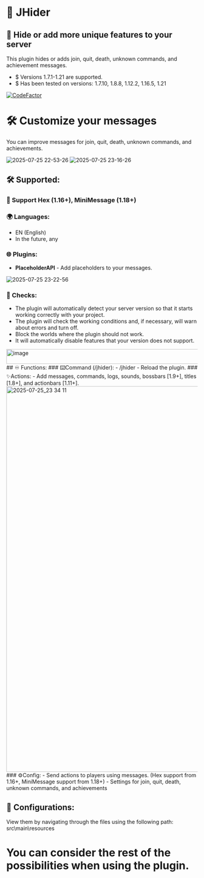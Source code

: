 # 🌠 **JHider**
## 🌌 Hide or add more unique features to your server
This plugin hides or adds join, quit, death, unknown commands, and achievement messages.
- $ Versions 1.7.1-1.21 are supported.
- $ Has been tested on versions: 1.7.10, 1.8.8, 1.12.2, 1.16.5, 1.21

[![CodeFactor](https://www.codefactor.io/repository/github/mitriyf/jhider/badge)](https://www.codefactor.io/repository/github/mitriyf/jhider)
# 🛠️ Customize your messages
You can improve messages for join, quit, death, unknown commands, and achievements.

![2025-07-25 22-53-26](https://github.com/user-attachments/assets/038e4bf0-8031-4521-9576-88651da93420)
![2025-07-25 23-16-26](https://github.com/user-attachments/assets/e90647c4-c5bd-4e68-b4f2-ead8521b5bed)
## 🛠️ Supported:
### 🔮 Support Hex (1.16+), MiniMessage (1.18+)
### 🌍 Languages:
- EN (English)
- In the future, any
### 🌐 Plugins:
- **PlaceholderAPI** - Add placeholders to your messages.

![2025-07-25 23-22-56](https://github.com/user-attachments/assets/2bea243f-7fc1-4f9e-897c-9654311d3db1)
### 🔎 Checks:
- The plugin will automatically detect your server version so that it starts working correctly with your project.
- The plugin will check the working conditions and, if necessary, will warn about errors and turn off.
- Block the worlds where the plugin should not work.
- It will automatically disable features that your version does not support.

<img width="587" height="39" alt="image" src="https://github.com/user-attachments/assets/b3982764-0fa1-4783-808d-64a2ed80a317" />
## ♾️ Functions:
### ⌨️Command (/jhider):
- /jhider - Reload the plugin.
### ✨Actions:
- Add messages, commands, logs, sounds, bossbars [1.9+], titles [1.8+], and actionbars [1.11+].

<img width="1920" height="1017" alt="2025-07-25_23 34 11" src="https://github.com/user-attachments/assets/9bb4881f-e118-47b1-8ab2-842e5b46a825" />
### ⚙️Config:
- Send actions to players using messages. (Hex support from 1.16+, MiniMessage support from 1.18+)
- Settings for join, quit, death, unknown commands, and achievements

## 📝 Configurations:
View them by navigating through the files using the following path: src\main\resources

# You can consider the rest of the possibilities when using the plugin.
